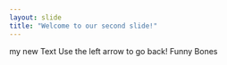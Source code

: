 ```yaml
---
layout: slide
title: "Welcome to our second slide!"
---
```

my new Text
Use the left arrow to go back! Funny Bones
